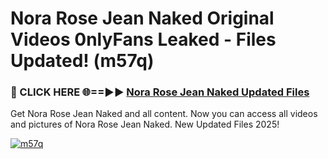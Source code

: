 # Nora Rose Jean Naked Original Videos 0nlyFans Leaked - Files Updated! (m57q)

<h3>🔴 CLICK HERE 🌐==►► <a href="https://tinyurl.com/yckcrads" rel="nofollow">Nora Rose Jean Naked Updated Files</a></h3>

Get Nora Rose Jean Naked and all content. Now you can access all videos and pictures of Nora Rose Jean Naked. New Updated Files 2025!

[![m57q](https://i.imgur.com/hpKpOFt.gif)](https://tinyurl.com/yckcrads)
